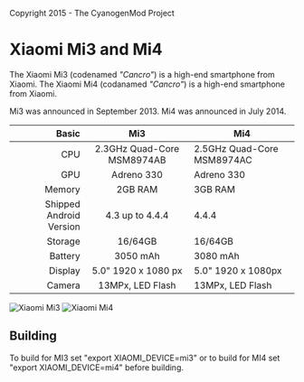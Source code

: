 Copyright 2015 - The CyanogenMod Project

Xiaomi Mi3 and Mi4
==============

The Xiaomi Mi3 (codenamed _"Cancro"_) is a high-end smartphone from Xiaomi.
The Xiaomi Mi4 (codanamed _"Cancro"_) is a high-end smartphone from Xiaomi.

Mi3 was announced in September 2013.
Mi4 was announced in July 2014.

Basic   | Mi3                               | Mi4
-------:|:---------------------------------:|------------------------------
CPU     | 2.3GHz Quad-Core MSM8974AB        | 2.5GHz Quad-Core MSM8974AC
GPU     | Adreno 330                        | Adreno 330
Memory  | 2GB RAM                           | 3GB RAM
Shipped Android Version | 4.3 up to 4.4.4   | 4.4.4
Storage | 16/64GB                           | 16/64GB                
Battery | 3050 mAh                          | 3080 mAh
Display | 5.0" 1920 x 1080 px               | 5.0" 1920 x 1080px
Camera  | 13MPx, LED Flash                  | 13MPx, LED Flash

![Xiaomi Mi3](http://cdn.gsmarena.com/vv/reviewsimg/xiaomi-mi-3/gal/gsmarena_004.jpg "Xiaomi Mi3 in black")
![Xiaomi Mi4](http://t1.qpic.cn/mblogpic/316cf2876f6179885512/2000.jpg "Xiaomi Mi4 in White")

Building
-------
To build for MI3 set "export XIAOMI_DEVICE=mi3" or to build for MI4 set "export XIAOMI_DEVICE=mi4" before building.
